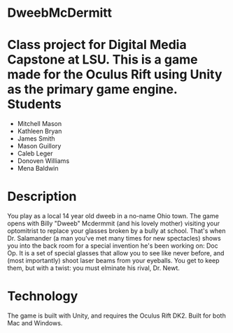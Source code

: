 # DweebMcDermitt
Class project for Digital Media Capstone at LSU. This is a game made for the Oculus Rift using Unity as the primary game engine. 
Students
========
- Mitchell Mason
- Kathleen Bryan
- James Smith
- Mason Guillory
- Caleb Leger
- Donoven Williams
- Mena Baldwin

Description
===========
You play as a local 14 year old dweeb in a no-name Ohio town. The game opens with Billy "Dweeb" Mcdermmit (and his lovely mother) visiting your optomitrist to replace your glasses broken by a bully at school. That's when Dr. Salamander (a man you've met many times for new spectacles) shows you into the back room for a special invention he's been working on: Doc Op. It is a set of special glasses that allow you to see like never before, and (most importantly) shoot laser beams from your eyeballs. You get to keep them, but with a twist: you must elminate his rival, Dr. Newt.

Technology
==========
The game is built with Unity, and requires the Oculus Rift DK2. Built for both Mac and Windows. 
